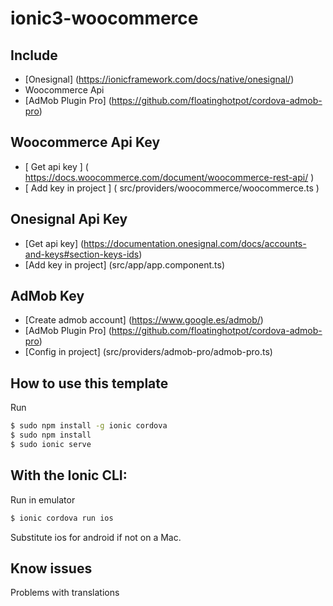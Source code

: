 # ionic3-woocommerce

## Include ##
- [Onesignal] (https://ionicframework.com/docs/native/onesignal/)
- Woocommerce Api
- [AdMob Plugin Pro] (https://github.com/floatinghotpot/cordova-admob-pro)


## Woocommerce Api Key
- [ Get api key ] ( https://docs.woocommerce.com/document/woocommerce-rest-api/ )
- [ Add key in project ]  ( src/providers/woocommerce/woocommerce.ts )

## Onesignal Api Key
- [Get api key] (https://documentation.onesignal.com/docs/accounts-and-keys#section-keys-ids)
- [Add key in project] (src/app/app.component.ts)

## AdMob Key 
- [Create admob account] (https://www.google.es/admob/)
- [AdMob Plugin Pro] (https://github.com/floatinghotpot/cordova-admob-pro)
- [Config in project] (src/providers/admob-pro/admob-pro.ts)

## How to use this template

Run 
```bash
$ sudo npm install -g ionic cordova
$ sudo npm install
$ sudo ionic serve
```


## With the Ionic CLI:

Run in emulator

```bash
$ ionic cordova run ios
```

Substitute ios for android if not on a Mac.


## Know issues

Problems with translations